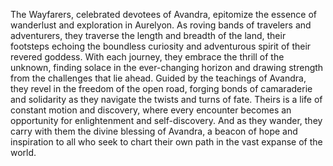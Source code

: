 The Wayfarers, celebrated devotees of Avandra, epitomize the essence of wanderlust and exploration in Aurelyon. As roving bands of travelers and adventurers, they traverse the length and breadth of the land, their footsteps echoing the boundless curiosity and adventurous spirit of their revered goddess. With each journey, they embrace the thrill of the unknown, finding solace in the ever-changing horizon and drawing strength from the challenges that lie ahead. Guided by the teachings of Avandra, they revel in the freedom of the open road, forging bonds of camaraderie and solidarity as they navigate the twists and turns of fate. Theirs is a life of constant motion and discovery, where every encounter becomes an opportunity for enlightenment and self-discovery. And as they wander, they carry with them the divine blessing of Avandra, a beacon of hope and inspiration to all who seek to chart their own path in the vast expanse of the world.